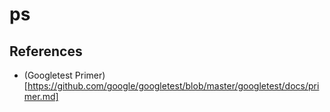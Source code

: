 # ps

## References
- (Googletest Primer)[https://github.com/google/googletest/blob/master/googletest/docs/primer.md]
